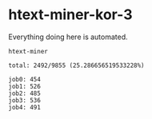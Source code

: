 # htext-miner-kor-3

Everything doing here is automated.

```
htext-miner

total: 2492/9855 (25.286656519533228%)

job0: 454
job1: 526
job2: 485
job3: 536
job4: 491
```